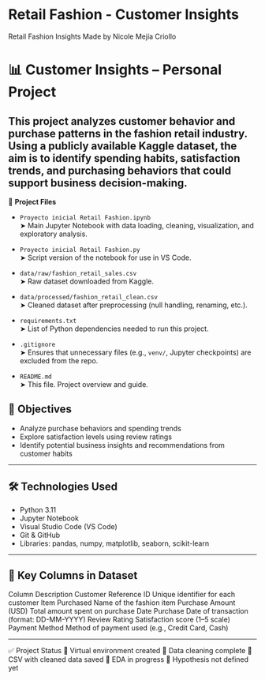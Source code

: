 # Retail Fashion - Customer Insights
Retail Fashion Insights
Made by Nicole Mejía Criollo

# 📊 Customer Insights – Personal Project
This project analyzes customer behavior and purchase patterns in the fashion retail industry. Using a publicly available Kaggle dataset, the aim is to identify spending habits, satisfaction trends, and purchasing behaviors that could support business decision-making.
---
🧾 **Project Files**

- `Proyecto inicial Retail Fashion.ipynb`  
  ➤ Main Jupyter Notebook with data loading, cleaning, visualization, and exploratory analysis.

- `Proyecto inicial Retail Fashion.py`  
  ➤ Script version of the notebook for use in VS Code.

- `data/raw/fashion_retail_sales.csv`  
  ➤ Raw dataset downloaded from Kaggle.

- `data/processed/fashion_retail_clean.csv`  
  ➤ Cleaned dataset after preprocessing (null handling, renaming, etc.).

- `requirements.txt`  
  ➤ List of Python dependencies needed to run this project.

- `.gitignore`  
  ➤ Ensures that unnecessary files (e.g., `venv/`, Jupyter checkpoints) are excluded from the repo.

- `README.md`  
  ➤ This file. Project overview and guide.

## 🧠 Objectives
- Analyze purchase behaviors and spending trends
- Explore satisfaction levels using review ratings
- Identify potential business insights and recommendations from customer habits
---
## 🛠️ Technologies Used
- Python 3.11
- Jupyter Notebook
- Visual Studio Code (VS Code)
- Git & GitHub
- Libraries: pandas, numpy, matplotlib, seaborn, scikit-learn
---
## 📌 Key Columns in Dataset
Column	Description
Customer Reference ID	Unique identifier for each customer
Item Purchased	Name of the fashion item
Purchase Amount (USD)	Total amount spent on purchase
Date Purchase	Date of transaction (format: DD-MM-YYYY)
Review Rating	Satisfaction score (1–5 scale)
Payment Method	Method of payment used (e.g., Credit Card, Cash)

---

✅ Project Status
🔹 Virtual environment created
🔹 Data cleaning complete
🔹 CSV with cleaned data saved
🔸 EDA in progress
🔸 Hypothesis not defined yet

